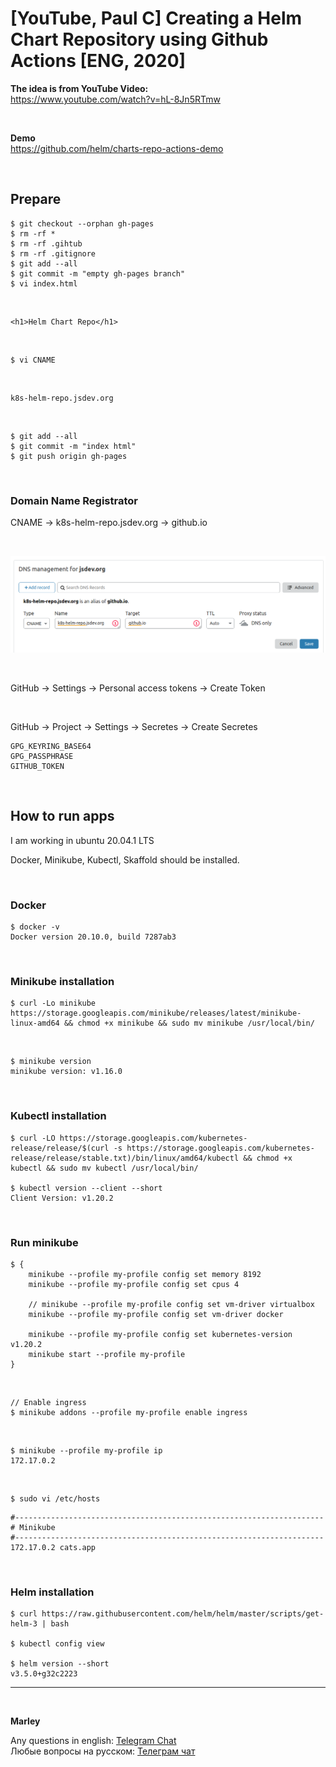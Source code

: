 # [YouTube, Paul C] Creating a Helm Chart Repository using Github Actions [ENG, 2020]

**The idea is from YouTube Video:**  
https://www.youtube.com/watch?v=hL-8Jn5RTmw

<br/>

**Demo**  
https://github.com/helm/charts-repo-actions-demo

<br/>

## Prepare

    $ git checkout --orphan gh-pages
    $ rm -rf *
    $ rm -rf .gihtub
    $ rm -rf .gitignore
    $ git add --all
    $ git commit -m "empty gh-pages branch"
    $ vi index.html

<br/>

```
<h1>Helm Chart Repo</h1>
```

<br/>

    $ vi CNAME

<br/>

```
k8s-helm-repo.jsdev.org
```

<br/>

    $ git add --all
    $ git commit -m "index html"
    $ git push origin gh-pages

<br/>

### Domain Name Registrator

CNAME -> k8s-helm-repo.jsdev.org -> github.io

<br/>

![Application](/img/dns-settings.png?raw=true)

<br/>

GitHub -> Settings -> Personal access tokens -> Create Token

<br/>

GitHub -> Project -> Settings -> Secretes -> Create Secretes

    GPG_KEYRING_BASE64
    GPG_PASSPHRASE
    GITHUB_TOKEN

<br/>

## How to run apps

I am working in ubuntu 20.04.1 LTS

Docker, Minikube, Kubectl, Skaffold should be installed.

<br/>

### Docker

```
$ docker -v
Docker version 20.10.0, build 7287ab3
```

<br/>

### Minikube installation

```
$ curl -Lo minikube https://storage.googleapis.com/minikube/releases/latest/minikube-linux-amd64 && chmod +x minikube && sudo mv minikube /usr/local/bin/

```

<br/>

```
$ minikube version
minikube version: v1.16.0
```

<br/>

### Kubectl installation

```
$ curl -LO https://storage.googleapis.com/kubernetes-release/release/$(curl -s https://storage.googleapis.com/kubernetes-release/release/stable.txt)/bin/linux/amd64/kubectl && chmod +x kubectl && sudo mv kubectl /usr/local/bin/

$ kubectl version --client --short
Client Version: v1.20.2

```

<br/>

### Run minikube

```
$ {
    minikube --profile my-profile config set memory 8192
    minikube --profile my-profile config set cpus 4

    // minikube --profile my-profile config set vm-driver virtualbox
    minikube --profile my-profile config set vm-driver docker

    minikube --profile my-profile config set kubernetes-version v1.20.2
    minikube start --profile my-profile
}
```

<br/>

    // Enable ingress
    $ minikube addons --profile my-profile enable ingress

<br/>

    $ minikube --profile my-profile ip
    172.17.0.2

<br/>

    $ sudo vi /etc/hosts

```
#---------------------------------------------------------------------
# Minikube
#---------------------------------------------------------------------
172.17.0.2 cats.app
```

<br/>

### Helm installation

    $ curl https://raw.githubusercontent.com/helm/helm/master/scripts/get-helm-3 | bash

    $ kubectl config view

    $ helm version --short
    v3.5.0+g32c2223

<!--

<br/>

### Working with Charts Repo

    $ curl -v https://charts-repo.webmakaka.com/index.yaml
    OK

<br/>

    $ helm repo add webmakaka https://charts-repo.webmakaka.com

    $ helm repo update

<br/>

    $ helm search repo webmakaka/
    NAME               	CHART VERSION	APP VERSION	DESCRIPTION
    webmakaka/guestbook	0.1.0        	1.0        	A Helm chart for Guestbook 1.0

<br/>

    $ helm install myguestbook webmakaka/guestbook

<br/>

    $ helm list
    NAME       	NAMESPACE	REVISION	UPDATED                                	STATUS  	CHART          	APP VERSION
    myguestbook	default  	1       	2020-04-13 05:43:26.200512363 +0300 MSK	deployed	guestbook-0.1.0	1.0

<br/>

    $ helm status myguestbook
    NAME: myguestbook
    LAST DEPLOYED: Mon Apr 13 05:43:26 2020
    NAMESPACE: default
    STATUS: deployed
    REVISION: 1
    TEST SUITE: None

<br/>

http://frontend.minikube.local/

<br/>

### Remove everything

    $ helm delete myguestbook
    $ helm repo remove webmakaka

-->

---

<br/>

**Marley**

Any questions in english: <a href="https://jsdev.org/chat/">Telegram Chat</a>  
Любые вопросы на русском: <a href="https://jsdev.ru/chat/">Телеграм чат</a>
